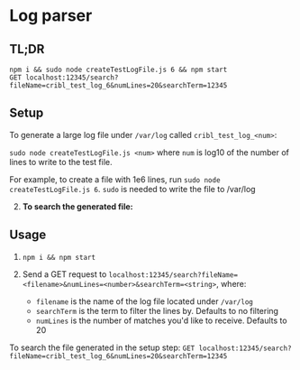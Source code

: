 # Log parser

## TL;DR
```
npm i && sudo node createTestLogFile.js 6 && npm start
GET localhost:12345/search?fileName=cribl_test_log_6&numLines=20&searchTerm=12345
```


## Setup

To generate a large log file under `/var/log` called `cribl_test_log_<num>`:

   `sudo node createTestLogFile.js <num>` where `num` is log10 of the number of lines to write to the test file.

   For example, to create a file with 1e6 lines, run `sudo node createTestLogFile.js 6`. `sudo` is needed to write the file to /var/log

2. **To search the generated file:**




## Usage

1. `npm i && npm start`
2. Send a GET request to `localhost:12345/search?fileName=<filename>&numLines=<number>&searchTerm=<string>`, where:

   - `filename` is the name of the log file located under `/var/log`
   - `searchTerm` is the term to filter the lines by. Defaults to no filtering
   - `numLines` is the number of matches you'd like to receive. Defaults to 20

To search the file generated in the setup step: 
`GET localhost:12345/search?fileName=cribl_test_log_6&numLines=20&searchTerm=12345`
